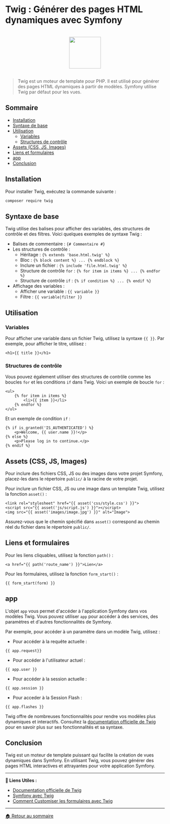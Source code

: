 # Twig : Générer des pages HTML dynamiques avec Symfony

<br>

<center>
<img src="https://symfony.com/logos/symfony_black_03.png" width="100">
</center>

<br>

> Twig est un moteur de template pour PHP. Il est utilisé pour générer des pages HTML dynamiques à partir de modèles. Symfony utilise Twig par défaut pour les vues.

## Sommaire

-   [Installation](#installation)
-   [Syntaxe de base](#syntaxe-de-base)
-   [Utilisation](#utilisation)
    -   [Variables](#variables)
    -   [Structures de contrôle](#structures-de-contrôle)
-   [Assets (CSS, JS, Images)](#assets-css-js-images)
-   [Liens et formulaires](#liens-et-formulaires)
-   [app](#app)
-   [Conclusion](#conclusion)

## Installation

Pour installer Twig, exécutez la commande suivante :

```bash
composer require twig
```

## Syntaxe de base

Twig utilise des balises pour afficher des variables, des structures de contrôle et des filtres. Voici quelques exemples de syntaxe Twig :

-   Balises de commentaire : `{# Commentaire #}`
-   Les structures de contrôle :
    -   Héritage : `{% extends 'base.html.twig' %}`
    -   Bloc : `{% block content %} ... {% endblock %}`
    -   Inclure un fichier : `{% include 'file.html.twig' %}`
    -   Structure de contrôle `for` : `{% for item in items %} ... {% endfor %}`
    -   Structure de contrôle `if` : `{% if condition %} ... {% endif %}`
-   Affichage des variables :
    -   Afficher une variable : `{{ variable }}`
    -   Filtre : `{{ variable|filter }}`

## Utilisation

### Variables

Pour afficher une variable dans un fichier Twig, utilisez la syntaxe `{{ }}`. Par exemple, pour afficher le titre, utilisez :

```twig
<h1>{{ title }}</h1>
```

### Structures de contrôle

Vous pouvez également utiliser des structures de contrôle comme les boucles `for` et les conditions `if` dans Twig. Voici un exemple de boucle `for` :

```twig
<ul>
    {% for item in items %}
        <li>{{ item }}</li>
    {% endfor %}
</ul>
```

Et un exemple de condition `if` :

```twig
{% if is_granted('IS_AUTHENTICATED') %}
    <p>Welcome, {{ user.name }}!</p>
{% else %}
    <p>Please log in to continue.</p>
{% endif %}
```

## Assets (CSS, JS, Images)

Pour inclure des fichiers CSS, JS ou des images dans votre projet Symfony, placez-les dans le répertoire `public/` à la racine de votre projet.

Pour inclure un fichier CSS, JS ou une image dans un template Twig, utilisez la fonction `asset()` :

```twig
<link rel="stylesheet" href="{{ asset('css/style.css') }}">
<script src="{{ asset('js/script.js') }}"></script>
<img src="{{ asset('images/image.jpg') }}" alt="Image">
```

Assurez-vous que le chemin spécifié dans `asset()` correspond au chemin réel du fichier dans le répertoire `public/`.

## Liens et formulaires

Pour les liens cliquables, utilisez la fonction `path()` :

```twig
<a href="{{ path('route_name') }}">Lien</a>
```

Pour les formulaires, utilisez la fonction `form_start()` :

```twig
{{ form_start(form) }}
```

## app

L'objet `app` vous permet d'accéder à l'application Symfony dans vos modèles Twig. Vous pouvez utiliser `app` pour accéder à des services, des paramètres et d'autres fonctionnalités de Symfony.

Par exemple, pour accéder à un paramètre dans un modèle Twig, utilisez :

-   Pour accéder à la requête actuelle :

```twig
{{ app.request}}
```

-   Pour accéder à l'utilisateur actuel :

```twig
{{ app.user }}
```

-   Pour accéder à la session actuelle :

```twig
{{ app.session }}
```

-   Pour acceder à la Session Flash :

```twig
{{ app.flashes }}
```

Twig offre de nombreuses fonctionnalités pour rendre vos modèles plus dynamiques et interactifs. Consultez la [documentation officielle de Twig](https://twig.symfony.com/doc/3.x/) pour en savoir plus sur ses fonctionnalités et sa syntaxe.

## Conclusion

Twig est un moteur de template puissant qui facilite la création de vues dynamiques dans Symfony. En utilisant Twig, vous pouvez générer des pages HTML interactives et attrayantes pour votre application Symfony.

---

**🔗 Liens Utiles :**

-   [Documentation officielle de Twig](https://twig.symfony.com/doc/3.x/)
-   [Symfony avec Twig](https://symfony.com/doc/current/templating.html)
-   [Comment Customiser les formulaires avec Twig](https://symfony.com/doc/current/form/form_customization.html)

---

[🏠 Retour au sommaire](#)
